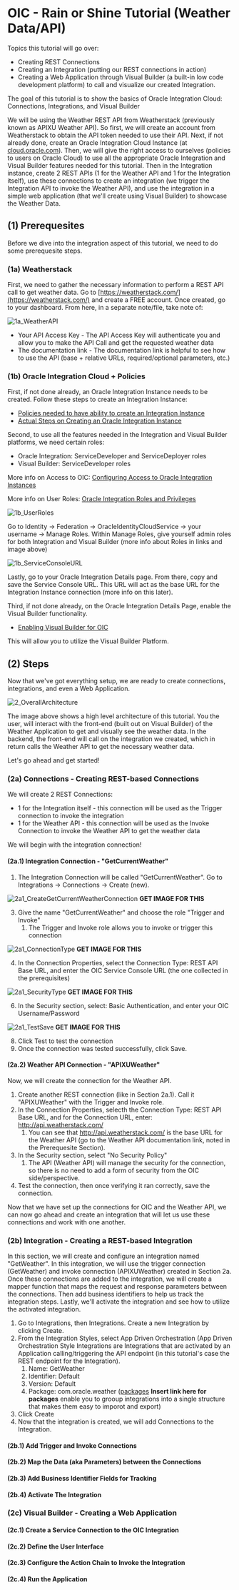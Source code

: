# OIC - Rain or Shine Tutorial (Weather Data/API)

Topics this tutorial will go over:
* Creating REST Connections
* Creating an Integration (putting our REST connections in action)
* Creating a Web Application through Visual Builder (a built-in low code development platform) to call and visualize our created Integration.

The goal of this tutorial is to show the basics of Oracle Integration Cloud: Connections, Integrations, and Visual Builder

We will be using the Weather REST API from Weatherstack (previously known as APIXU Weather API). So first, we will create an account from Weatherstack to obtain the API token needed to use their API. Next, if not already done, create an Oracle Integration Cloud Instance (at [cloud.oracle.com](https://www.oracle.com/cloud/sign-in.html?redirect_uri=https%3A%2F%2Fcloud.oracle.com%2F)). Then, we will give the right access to ourselves (policies to users on Oracle Cloud) to use all the appropriate Oracle Integration and Visual Builder features needed for this tutorial. Then in the Integration instance, create 2 REST APIs (1 for the Weather API and 1 for the Integration itself), use these connections to create an integration (we trigger the Integration API to invoke the Weather API), and use the integration in a simple web application (that we'll create using Visual Builder) to showcase the Weather Data.

## (1) Prerequesites
Before we dive into the integration aspect of this tutorial, we need to do some prerequesite steps.

### (1a) Weatherstack
First, we need to gather the necessary information to perform a REST API call to get weather data. Go to [https://weatherstack.com/](https://weatherstack.com/) and create a FREE account. Once created, go to your dashboard. From here, in a separate note/file, take note of:

![1a_WeatherAPI]()

* Your API Access Key - The API Access Key will authenticate you and allow you to make the API Call and get the requested weather data
* The documentation link - The documentation link is helpful to see how to use the API (base + relative URLs, required/optional parameters, etc.)

### (1b) Oracle Integration Cloud + Policies
First, if not done already, an Oracle Integration Instance needs to be created.
Follow these steps to create an Integration Instance:
* [Policies needed to have ability to create an Integration Instance](https://docs.oracle.com/en/cloud/paas/integration-cloud/oracle-integration-oci/iam-policy-permissions.html)
* [Actual Steps on Creating an Oracle Integration Instance ](https://docs.oracle.com/en-us/iaas/integration/doc/creating-oracle-integration-instance.html#GUID-930F40E8-5149-4091-9CDA-8E05C8449BA6)

Second, to use all the features needed in the Integration and Visual Builder platforms, we need certain roles:

* Oracle Integration: ServiceDeveloper and ServiceDeployer roles
* Visual Builder: ServiceDeveloper roles

More info on Access to OIC: [Configuring Access to Oracle Integration Instances](https://docs.oracle.com/en-us/iaas/integration/doc/configuring-access-oracle-integration-instances.html)

More info on User Roles: [Oracle Integration Roles and Privileges](https://docs.oracle.com/en/cloud/paas/integration-cloud/integration-cloud-auton/oracle-integration-cloud-roles-and-privileges.html#GUID-356C84F7-3AE7-4CB0-A5E4-40A4731873EE)

![1b_UserRoles]()

Go to Identity -> Federation -> OracleIdentityCloudService -> your username -> Manage Roles.
Within Manage Roles, give yourself admin roles for both Integration and Visual Builder (more info about Roles in links and image above)

![1b_ServiceConsoleURL]()

Lastly, go to your Oracle Integration Details page. From there, copy and save the Service Console URL. This URL will act as the base URL for the Integration Instance connection (more info on this later).

Third, if not done already, on the Oracle Integration Details Page, enable the Visual Builder functionality.
* [Enabling Visual Builder for OIC](https://docs.oracle.com/en/cloud/paas/integration-cloud/visual-admin/administering-oracle-visual-builder-oracle-integration.pdf#unique_15)

This will allow you to utilize the Visual Builder Platform.

## (2) Steps
Now that we've got everything setup, we are ready to create connections, integrations, and even a Web Application.

![2_OverallArchitecture]()

The image above shows a high level architecture of this tutorial. You the user, will interact with the front-end (built out on Visual Builder) of the Weather Application to get and visually see the weather data. In the backend, the front-end will call on the integration we created, which in return calls the Weather API to get the necessary weather data.

Let's go ahead and get started!

### (2a) Connections - Creating REST-based Connections
We will create 2 REST Connections:
* 1 for the Integration itself - this connection will be used as the Trigger connection to invoke the integration
* 1 for the Weather API - this connection will be used as the Invoke Connection to invoke the Weather API to get the weather data

We will begin with the integration connection!

#### (2a.1) Integration Connection - "GetCurrentWeather"
1. The Integration Connection will be called "GetCurrentWeather". Go to Integrations -> Connections -> Create (new).

![2a1_CreateGetCurrentWeatherConnection]() **GET IMAGE FOR THIS**

3. Give the name "GetCurrentWeather" and choose the role "Trigger and Invoke"
   1. The Trigger and Invoke role allows you to invoke or trigger this connection

![2a1_ConnectionType]() **GET IMAGE FOR THIS**

4. In the Connection Properties, select the Connection Type: REST API Base URL, and enter the OIC Service Console URL (the one collected in the prerequisites)

![2a1_SecurityType]() **GET IMAGE FOR THIS**

6. In the Security section, select: Basic Authentication, and enter your OIC Username/Password

![2a1_TestSave]() **GET IMAGE FOR THIS**

8. Click Test to test the connection
9. Once the connection was tested successfully, click Save.

#### (2a.2) Weather API Connection - "APIXUWeather"
Now, we will create the connection for the Weather API.

1. Create another REST connection (like in Section 2a.1). Call it "APIXUWeather" with the Trigger and Invoke role.
2. In the Connection Properties, selecth the Connection Type: REST API Base URL, and for the Connection URL, enter: http://api.weatherstack.com/
   1. You can see that http://api.weatherstack.com/ is the base URL for the Weather API (go to the Weather API documentation link, noted in the Prerequesite Section).
3. In the Security section, select "No Security Policy"
   1. The API (Weather API) will manage the security for the connection, so there is no need to add a form of security from the OIC side/perspective.
4. Test the connection, then once verifying it ran correctly, save the connection.


Now that we have set up the connections for OIC and the Weather API, we can now go ahead and create an integration that will let us use these connections and work with one another.

### (2b) Integration - Creating a REST-based Integration
In this section, we will create and configure an integration named "GetWeather". In this integration, we will use the trigger connection (GetWeather) and invoke connection (APIXUWeather) created in Section 2a. Once these connections are added to the integration, we will create a mapper function that maps the request and response parameters between the connections. Then add business identifiers to help us track the integration steps. Lastly, we'll activate the integration and see how to utilize the activated integration. 

1. Go to Integrations, then Integrations. Create a new Integration by clicking Create.
2. From the Integration Styles, select App Driven Orchestration (App Driven Orchestration Style Integrations are Integrations that are activated by an Application calling/triggering the API endpoint (in this tutorial's case the REST endpoint for the Integration).
   1. Name: GetWeather
   2. Identifier: Default 
   3. Version: Default
   4. Package: com.oracle.weather ([packages]() **Insert link here for packages** enable you to grooup integrations into a single structure that makes them easy to imporot and export)
3. Click Create
4. Now that the integration is created, we will add Connections to the Integration.

#### (2b.1) Add Trigger and Invoke Connections
#### (2b.2) Map the Data (aka Parameters) between the Connections
#### (2b.3) Add Business Identifier Fields for Tracking
#### (2b.4) Activate The Integration

### (2c) Visual Builder - Creating a Web Application
#### (2c.1) Create a Service Connection to the OIC Integration
#### (2c.2) Define the User Interface
#### (2c.3) Configure the Action Chain to Invoke the Integration
#### (2c.4) Run the Application


